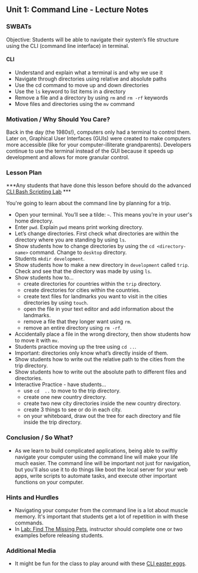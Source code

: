 ## Unit 1: Command Line - Lecture Notes

### SWBATs

Objective: Students will be able to navigate their system’s file structure using the CLI (command line interface) in terminal.

#### CLI
* Understand and explain what a terminal is and why we use it
* Navigate through directories using relative and absolute paths
* Use the cd command to move up and down directories
* Use the `ls` keyword to list items in a directory
* Remove a file and a directory by using `rm` and `rm -rf` keywords
* Move files and directories using the `mv` command


### Motivation / Why Should You Care?
Back in the day (the 1980s!), computers only had a terminal to control them. Later on, Graphical User Interfaces (GUIs) were created to make computers more accessible (like for your computer-illiterate grandparents). Developers continue to use the terminal instead of the GUI because it speeds up development and allows for more granular control.

### Lesson Plan
***Any students that have done this lesson before should do the advanced [CLI Bash Scripting Lab](https://github.com/learn-co-curriculum/hs-advanced-cli) ***

You're going to learn about the command line by planning for a trip. 
+ Open your terminal. You’ll see a tilde: `~`. This means you’re in your user's home directory.
+ Enter `pwd`. Explain `pwd` means print working directory.
+ Let’s change directories. First check what directories are within the directory where you are standing by using `ls`.
+ Show students how to change directories by using the `cd <directory-name>` command. Change to `desktop` directory.
+ Students `mkdir development`.
+ Show students how to make a new directory in `development` called `trip`. Check and see that the directory was made by using `ls`.
+ Show students how to...
  + create directories for countries within the `trip` directory.
  + create directories for cities within the countries.
  + create text files for landmarks you want to visit in the cities directories by using `touch`. 
  + open the file in your text editor and add information about the landmarks.
  + remove a file that they longer want using `rm`.
  + remove an entire directory using `rm -rf`.
+ Accidentally place a file in the wrong directory, then show students how to move it with `mv`.
+ Students practice moving up the tree using `cd ..`.
+ Important: directories only know what’s directly inside of them.
+ Show students how to write out the relative path to the cities from the trip directory.
+ Show students how to write out the absolute path to different files and directories.
+ Interactive Practice - have students...
  + use `cd  ..` to move to the trip directory.
  + create one new country directory.
  + create two new city directories inside the new country directory.
  + create 3 things to see or do in each city.
  + on your whiteboard, draw out the tree for each directory and file inside the trip directory.

### Conclusion / So What?
+ As we learn to build complicated applications, being able to swiftly navigate your computer using the command line will make your life much easier. The command line will be important not just for navigation, but you'll also use it to do things like boot the local server for your web apps, write scripts to automate tasks, and execute other important functions on your computer.

### Hints and Hurdles
+ Navigating your computer from the command line is a lot about muscle memory. It's important that students get a lot of repetition in with these commands.
+ In [Lab: Find The Missing Pets]( https://github.com/learn-co-curriculum/find-missing-pet), instructor should complete one or two examples before releasing students.

### Additional Media
+ It might be fun for the class to play around with these [CLI easter eggs](https://github.com/learn-co-curriculum/hs-cli-cultural-piece).
